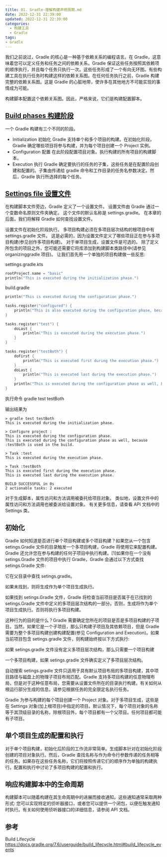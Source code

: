 ```yaml
---
title: 01. Gradle-理解构建声明周期.md
date: 2022-12-31 22:39:00
updated: 2022-12-31 22:39:00
categories:
  - 构建工具
  - Gradle
tags:
- Gradle
---
```


我们之前说过，Gradle 的核心是一种基于依赖关系的编程语言。在 Gradle，这意味着您可以定义任务和任务之间的依赖关系。Gradle 保证这些任务按照其依赖项的顺序执行，并且每个任务只执行一次。这些任务形成了一个有向无环图。有些构建工具在执行任务时构建这样的依赖关系图。在任何任务执行之前，Gradle 构建完整的依赖关系图。这是 Gradle 的心脏地带，使许多在其他地方不可能实现的事情成为可能。

构建脚本配置这个依赖关系图。因此，严格来说，它们是构建配置脚本。

## [Build phases 构建阶段](https://docs.gradle.org/6.3/userguide/build_lifecycle.html#sec:build_phases)

一个 Gradle 构建有三个不同的阶段。

* Initialization 初始化 Gradle 支持单个和多个项目的构建。在初始化阶段，Gradle 确定哪些项目将参与构建，并为每个项目创建一个 Project 实例。
* Configuration 配置 在此阶段配置项目对象。执行构建的所有项目的构建脚本。
* Execution 执行 Gradle 确定要执行的任务的子集，这些任务是在配置阶段创建和配置的。子集由传递给 gradle 命令和工作目录的任务名参数决定。然后，Gradle 执行所选择的每个任务。

## [Settings file 设置文件](https://docs.gradle.org/6.3/userguide/build_lifecycle.html#sec:settings_file)

在构建脚本文件旁边，Gradle 定义了一个设置文件。 设置文件由 Gradle 通过一个变数命名原则文件夹确定。 这个文件的默认名称是 settings.gradle。 在本章的后面，我们将解释 Gradle 如何查找设置文件。

设置文件在初始化阶段执行。 多项目构建必须在多项目层次结构的根项目中有 settings.gradle 文件。 这是必需的，因为设置文件定义了哪些项目正在参与多项目构建(参见创作多项目构建)。 对于单项目生成，设置文件是可选的。 除了定义所包含的项目之外，您可能还需要它将库添加到构建脚本类路径中(请参见 organizinggradle 项目)。 让我们首先用一个单独的项目构建做一些反思:

settings.gradle.kts

```kts
rootProject.name = "basic"
println("This is executed during the initialization phase.")
```

build.gradle

```kts
println("This is executed during the configuration phase.")

tasks.register("configured") {
    println("This is also executed during the configuration phase, because :configured is used in the build.")
}

tasks.register("test") {
    doLast {
        println("This is executed during the execution phase.")
    }
}

tasks.register("testBoth") {
    doFirst {
        println("This is executed first during the execution phase.")
    }
    doLast {
        println("This is executed last during the execution phase.")
    }
    println("This is executed during the configuration phase as well, because :testBoth is used in the build.")
}
```

执行命令 gradle test testBoth

输出结果为

```text
> gradle test testBoth
This is executed during the initialization phase.

> Configure project :
This is executed during the configuration phase.
This is executed during the configuration phase as well, because :testBoth is used in the build.

> Task :test
This is executed during the execution phase.

> Task :testBoth
This is executed first during the execution phase.
This is executed last during the execution phase.

BUILD SUCCESSFUL in 0s
2 actionable tasks: 2 executed
```

对于生成脚本，属性访问和方法调用被委托给项目对象。 类似地，设置文件中的属性访问和方法调用也被委派给设置对象。 有关更多信息，请查看 API 文档中的 Settings 类。

## 初始化

Gradle 如何知道是否进行单个项目构建或多个项目构建？如果您从一个包含 setings.Gradle 文件的目录触发一个多项目构建，Gradle 将使用它来配置构建。Gradle 还允许您在参与构建的任何子项目中执行构建。[1]如果你在一个没有 setings.Gradle 文件的项目中执行 Gradle，Gradle 会通过以下方式查找 setings.Gradle 文件:

它在父目录中查找 setings.gradle。

如果未找到，则将生成作为单个项目生成执行。

如果找到 setings.Gradle 文件，Gradle 将检查当前项目是否属于在已找到的 setings.Gradle 文件中定义的多项目层次结构的一部分。否则，生成将作为单个项目生成执行。否则将执行多项目构建。

这种行为的目的是什么？Gradle 需要确定您所在的项目是否是多项目构建的子项目。当然，如果它是一个子项目，那么只构建子项目及其依赖项目，但是 Gradle 需要为整个多项目构建创建构建配置(参见 Configuration and Execution)。如果当前项目包含 setings.gradle 文件，则构建始终按以下方式执行:

如果 setings.gradle 文件没有定义多项目层次结构，那么只需要一个项目构建

一个多项目构建，如果 setings.gradle 文件确实定义了多项目层次结构。

自动搜索 setings.gradle 文件只适用于具有默认项目布局的多项目构建，其中项目路径与磁盘上的物理子项目布局匹配。Gradle 支持多项目构建的任意物理布局，但是对于这种任意布局，您需要从设置文件所在的目录执行构建。有关如何从根运行部分生成的信息，请参见根据任务的完全限定名执行任务。

Gradle 为参与构建的每个项目创建一个 Project 对象。对于多项目生成，这些是在 Settings 对象(加上根项目)中指定的项目。默认情况下，每个项目对象的名称等于其顶级目录的名称，除根项目外，每个项目都有一个父项目。任何项目都可能有子项目。

## 单个项目生成的配置和执行

对于单个项目构建，初始化后阶段的工作流非常简单。生成脚本针对在初始化阶段创建的项目对象执行。然后，Gradle 查找名称与作为命令行参数传递的任务相等的任务。如果存在这些任务名称，它们将按照传递它们的顺序作为单独的构建执行。配置和执行中讨论了多项目构建的配置和执行。

## 响应构建脚本中的生命周期

构建脚本可以随着构建在其生命周期中的进展而接收通知。这些通知通常采取两种形式: 您可以实现特定的侦听器接口，或者您可以提供一个闭包，以便在触发通知时执行。有关如何使用侦听器接口的详细信息，请参阅 API 文档。

## 参考

Build Lifecycle
<https://docs.gradle.org/7.6/userguide/build_lifecycle.html#build_lifecycle_events>
